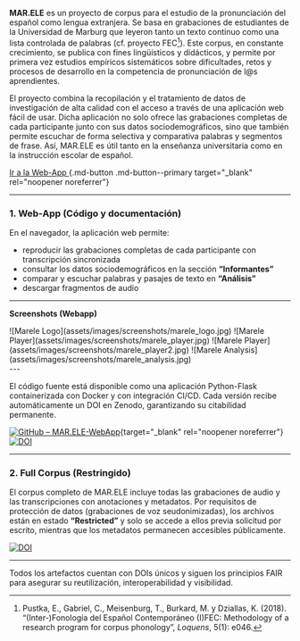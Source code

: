 **MAR.ELE** es un proyecto de corpus para el estudio de la pronunciación del español como lengua extranjera. Se basa en grabaciones de estudiantes de la Universidad de Marburg que leyeron tanto un texto continuo como una lista controlada de palabras (cf. proyecto FEC[^1]). Este corpus, en constante crecimiento, se publica con fines lingüísticos y didácticos, y permite por primera vez estudios empíricos sistemáticos sobre dificultades, retos y procesos de desarrollo en la competencia de pronunciación de l@s aprendientes.

El proyecto combina la recopilación y el tratamiento de datos de investigación de alta calidad con el acceso a través de una aplicación web fácil de usar. Dicha aplicación no solo ofrece las grabaciones completas de cada participante junto con sus datos sociodemográficos, sino que también permite escuchar de forma selectiva y comparativa palabras y segmentos de frase. Así, MAR.ELE es útil tanto en la enseñanza universitaria como en la instrucción escolar de español.

[Ir a la Web-App <i class="fa-solid fa-up-right-from-square"></i>](https://marele.online.uni-marburg.de/){.md-button .md-button--primary target="_blank" rel="noopener noreferrer"}

---

### 1. Web-App (Código y documentación)

En el navegador, la aplicación web permite:

- reproducir las grabaciones completas de cada participante con transcripción sincronizada  
- consultar los datos sociodemográficos en la sección **“Informantes”**  
- comparar y escuchar palabras y pasajes de texto en **“Análisis”**  
- descargar fragmentos de audio  

---
**Screenshots (Webapp)**
<div class="masonry" markdown>
![Marele Logo](assets/images/screenshots/marele_logo.jpg)
![Marele Player](assets/images/screenshots/marele_player.jpg)
![Marele Player](assets/images/screenshots/marele_player2.jpg)
![Marele Analysis](assets/images/screenshots/marele_analysis.jpg)
</div>
---

El código fuente está disponible como una aplicación Python-Flask containerizada con Docker y con integración CI/CD. Cada versión recibe automáticamente un DOI en Zenodo, garantizando su citabilidad permanente.

[![GitHub – MAR.ELE-WebApp](https://img.shields.io/badge/GitHub-MAR.ELE--WebApp-181717?logo=github)](https://github.com/FTacke/marele-webapp){target="_blank" rel="noopener noreferrer"}  
[![DOI](https://zenodo.org/badge/DOI/10.5281/zenodo.15373525.svg)](https://doi.org/10.5281/zenodo.15373525)

---

### 2. Full Corpus (Restringido)

El corpus completo de MAR.ELE incluye todas las grabaciones de audio y las transcripciones con anotaciones y metadatos. Por requisitos de protección de datos (grabaciones de voz seudonimizadas), los archivos están en estado **“Restricted”** y solo se accede a ellos previa solicitud por escrito, mientras que los metadatos permanecen accesibles públicamente.

[![DOI](https://zenodo.org/badge/DOI/10.5281/zenodo.15373537.svg)](https://doi.org/10.5281/zenodo.15373537)

---

Todos los artefactos cuentan con DOIs únicos y siguen los principios FAIR para asegurar su reutilización, interoperabilidad y visibilidad.


[^1]: Pustka, E., Gabriel, C., Meisenburg, T., Burkard, M. y Dziallas, K. (2018). “(Inter-)Fonología del Español Contemporáneo (I)FEC: Methodology of a research program for corpus phonology”, *Loquens*, 5(1): e046.